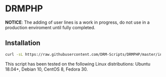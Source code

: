 # DRMPHP
**NOTICE**: The adding of user lines is a work in progress, do not use in a production enviroment until fully completed.  
## Installation
```bash
curl -sL https://raw.githubusercontent.com/DRM-Scripts/DRMPHP/master/installer.sh | bash
```
This script has been tested on the following Linux distributions: Ubuntu 18.04+, Debian 10, CentOS 8, Fedora 30.
